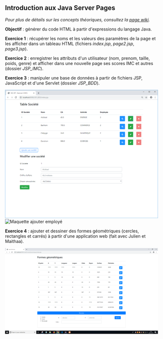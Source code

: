 ## Introduction aux Java Server Pages

*Pour plus de détails sur les concepts théoriques, consultez la <a href="https://github.com/emdeo/M2i-JSP/wiki/Introduction-aux-Java-Server-Pages">page wiki</a>.*

**Objectif** : générer du code HTML à partir d'expressions du langage Java.

**Exercice 1** : récupérer les noms et les valeurs des paramètres de la page et les afficher dans un tableau HTML (fichiers *index.jsp*, *page2.jsp*, *page3.jsp*).

**Exercice 2** : enregistrer les attributs d'un utilisateur (nom, prenom, taille, poids, genre) et afficher dans une nouvelle page ses scores IMC et autres (dossier *JSP_IMC*).

**Exercice 3** : manipuler une base de données à partir de fichiers JSP, JavaScript et d'une Servlet (dossier *JSP_BDD*).

![Maquette modifier société](https://raw.githubusercontent.com/emdeo/M2i-JSP/master/JSP_BDD/Modifier%20soci%C3%A9t%C3%A9.PNG)
![Maquette ajouter employé](https://raw.githubusercontent.com/emdeo/M2i-JSP/master/JSP_BDD/Tableau%20employ%C3%A9s.PNG)

**Exercice 4** : ajouter et dessiner des formes géométriques (cercles, rectangles et carrés) à partir d'une application web (fait avec Julien et Maithaa).

![Maquette liste de formes géométriques](https://raw.githubusercontent.com/emdeo/M2i-JSP/master/Liste%20formes%20g%C3%A9om%C3%A9triques.PNG)
